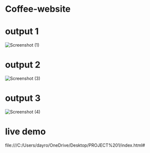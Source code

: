 # Coffee-website

# output 1
![Screenshot (1)](https://github.com/user-attachments/assets/467f282c-09c3-4829-960f-b25729938458)

# output 2

![Screenshot (3)](https://github.com/user-attachments/assets/041cbcc7-8d65-48a8-972b-54a0c5110a3a)

# output 3

![Screenshot (4)](https://github.com/user-attachments/assets/b56933fb-6985-4499-8434-3b3b8c24f4e8)

# live demo
file:///C:/Users/dayro/OneDrive/Desktop/PROJECT%201/index.html#


